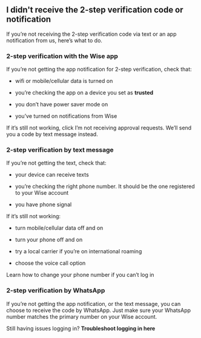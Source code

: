 ## I didn't receive the 2-step verification code or notification  
If you’re not receiving the 2-step verification code via text or an app notification from us, here’s what to do.

### 2-step verification with the Wise app

If you’re not getting the app notification for 2-step verification, check that:

  * wifi or mobile/cellular data is turned on

  * you’re checking the app on a device you set as **trusted**

  * you don’t have power saver mode on

  * you’ve turned on notifications from Wise




If it’s still not working, click I’m not receiving approval requests. We’ll send you a code by text message instead.

###  **2-step verification by text message**

If you’re not getting the text, check that:

  * your device can receive texts 

  * you’re checking the right phone number. It should be the one registered to your Wise account 

  * you have phone signal




If it’s still not working:

  * turn mobile/cellular data off and on

  * turn your phone off and on

  * try a local carrier if you’re on international roaming

  * choose the voice call option




Learn how to change your phone number if you can’t log in

### 2-step verification by WhatsApp

If you’re not getting the app notification, or the text message, you can choose to receive the code by WhatsApp. Just make sure your WhatsApp number matches the primary number on your Wise account.

Still having issues logging in? **Troubleshoot logging in here**